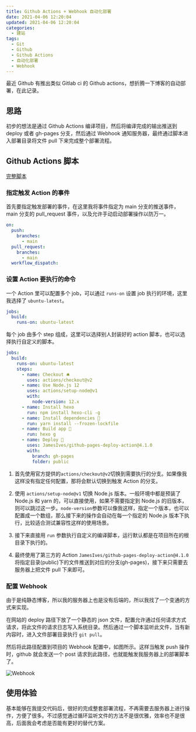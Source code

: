 ```yaml
---
title: Github Actions + Webhook 自动化部署
date: 2021-04-06 12:20:04
updated: 2021-04-06 12:20:04
categories:
  - 建站
tags:
  - Git
  - Github
  - Github Actions
  - 自动化部署
  - Webhook
---
```


最近 Github 有推出类似 Gitlab ci 的 Github actions，想折腾一下博客的自动部署，在此记录。

## 思路

初步的想法是通过 Github Actions 编译项目，然后将编译完成的输出推送到 deploy 或者 gh-pages 分支，然后通过 Webhook 通知服务器，最终通过脚本进入部署目录将文件 pull 下来完成整个部署流程。

## Github Actions 脚本

[完整脚本](https://github.com/ZvonimirSun/my-hexo-blog/blob/9cac15aa522a46ed66a707c338ed229d20dadc19/.github/workflows/deploy.yml)

### 指定触发 Action 的事件

首先要指定触发部署的事件，在这里我将事件指定为 main 分支的推送事件，main 分支的 pull_request 事件，以及允许手动启动部署操作以防万一。

```yaml
on:
  push:
    branches:
      - main
  pull_request:
    branches:
      - main
  workflow_dispatch:
```

### 设置 Action 要执行的命令

一个 Action 里可以配置多个 job，可以通过 `runs-on` 设置 job 执行的环境，这里我选择了 `ubuntu-latest`。

```yaml
jobs:
  build:
    runs-on: ubuntu-latest
```

每个 job 由多个 step 组成，这里可以选择别人封装好的 action 脚本，也可以选择执行自定义的脚本。

```yaml
jobs:
  build:
    runs-on: ubuntu-latest
    steps:
      - name: Checkout 🛎️
        uses: actions/checkout@v2
      - name: Use Node.js 12
        uses: actions/setup-node@v1
        with:
          node-version: 12.x
      - name: Install hexo
        run: npm install hexo-cli -g
      - name: Install dependencies 🔧
        run: yarn install --frozen-lockfile
      - name: Build app 🔧
        run: hexo g
      - name: Deploy 🚀
        uses: JamesIves/github-pages-deploy-action@4.1.0
        with:
          branch: gh-pages
          folder: public
```

1. 首先使用官方提供的`actions/checkout@v2`切换到需要执行的分支。如果像我这样没有指定任何配置，那将会默认切换到触发 Action 的分支。

2. 使用 `actions/setup-node@v1` 切换 Node.js 版本。一般环境中都是预装了 Node.js 和 yarn 的，可以直接使用，如果不需要指定到 Node.js 的旧版本，则可以跳过这一步。`node-version`参数可以像我这样，指定一个版本，也可以配置成一个数组，那么接下来的操作会自动在每一个指定的 Node.js 版本下执行，比较适合测试兼容性这样的使用场景。

3. 接下来直接用 `run` 参数执行自定义的编译脚本，运行默认都是在项目所在的根目录下执行的。

4. 最终使用了第三方的 Action `JamesIves/github-pages-deploy-action@4.1.0`将指定目录(public)下的文件推送到对应的分支(gh-pages)，接下来只需要去服务器上把文件 pull 下来即可。

### 配置 Webhook

由于是纯静态博客，所以我的服务器上也是没有后端的，所以我找了一个变通的方式来实现。

在网站的 deploy 路径下放了一个静态的 json 文件，配置允许通过任何请求方式请求，将此文件的请求日志写入系统目录。然后通过一个脚本监听此文件，当有新内容时，进入文件部署目录执行 `git pull`。

然后将此路径配置到项目的 Webhook 配置中，如图所示。这样当触发 push 操作时，github 就会发送一个 post 请求到此路径，也就能触发我服务器上的部署脚本了。

![Webhook](https://img.iszy.xyz/20210923132313.png)

## 使用体验

基本能够在我提交代码后，很好的完成整套部署流程，不再需要去服务器上进行操作，方便了很多。不过感觉通过循环监听文件的方法不是很优雅，效率也不是很高，后面我会考虑是否能有更好的替代方案。
